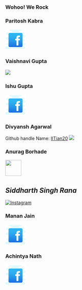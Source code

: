 ### Wohoo! We Rock
### Paritosh Kabra
<a href="https://www.facebook.com/paritosh.kabra.5"><img src = "icons8-facebook-64.png" alt="facebook"></a>

### Vaishnavi Gupta
<a href="https://www.facebook.com/people/Vaishnavi-Gupta/100023693208764/"><img src="https://image.flaticon.com/icons/png/128/1384/1384053.png" width="50px"></img></a>

### Ishu Gupta
<a href="https://www.facebook.com/profile.php?id=100055990445574"><img src="icons8-facebook-64.png"></img></a>


### Divyansh Agarwal
Github handle Name: [IITian20](https://github.com/IITian20)
[<img src="https://image.flaticon.com/icons/png/128/2111/2111425.png" height="50">](https://github.com/IITian20)


### Anurag Borhade
<a href="https://www.facebook.com/anurag.borhade"><img src = "https://www.flaticon.com/svg/vstatic/svg/1312/1312139.svg?token=exp=1617446639~hmac=5dd70a24446435e4a13f870b64764964" width="50px" height="50px"></a>
## _Siddharth Singh Rana_
<a href = "https://www.instagram.com/siddharth_93_sr/"><img src = "https://www.transparentpng.com/thumb/logo-instagram/347UuV-logo-instagram-free-download-transparent.png" alt = "Instagram" height="200px" width="25%"></a>

### Manan Jain
<a href="https://www.facebook.com/manan.jain.12532/"><img src = "icons8-facebook-64.png" alt="facebook"></a>

### Achintya Nath
<a href="https://www.facebook.com/achintya.nath.5492"><img src = "icons8-facebook-64.png"></a>

